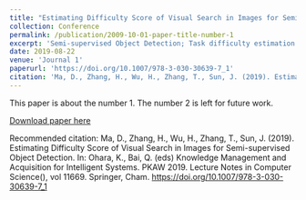 ```yaml
---
title: "Estimating Difficulty Score of Visual Search in Images for Semi-supervised Object Detection"
collection: Conference
permalink: /publication/2009-10-01-paper-title-number-1
excerpt: 'Semi-supervised Object Detection; Task difficulty estimation.'
date: 2019-08-22
venue: 'Journal 1'
paperurl: 'https://doi.org/10.1007/978-3-030-30639-7_1'
citation: 'Ma, D., Zhang, H., Wu, H., Zhang, T., Sun, J. (2019). Estimating Difficulty Score of Visual Search in Images for Semi-supervised Object Detection. In: Ohara, K., Bai, Q. (eds) Knowledge Management and Acquisition for Intelligent Systems. PKAW 2019. Lecture Notes in Computer Science(), vol 11669. Springer, Cham.'
---
```

This paper is about the number 1. The number 2 is left for future work.

[Download paper here](https://link.springer.com/chapter/10.1007/978-3-030-30639-7_1#chapter-info)

Recommended citation: Ma, D., Zhang, H., Wu, H., Zhang, T., Sun, J. (2019). Estimating Difficulty Score of Visual Search in Images for Semi-supervised Object Detection. In: Ohara, K., Bai, Q. (eds) Knowledge Management and Acquisition for Intelligent Systems. PKAW 2019. Lecture Notes in Computer Science(), vol 11669. Springer, Cham. https://doi.org/10.1007/978-3-030-30639-7_1
